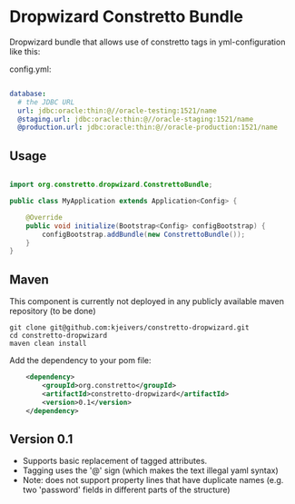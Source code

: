 Dropwizard Constretto Bundle
============================

Dropwizard bundle that allows use of constretto tags in yml-configuration like this:

config.yml:

```yaml

database:
  # the JDBC URL
  url: jdbc:oracle:thin:@//oracle-testing:1521/name
  @staging.url: jdbc:oracle:thin:@//oracle-staging:1521/name
  @production.url: jdbc:oracle:thin:@//oracle-production:1521/name

```

Usage
-----

```java

import org.constretto.dropwizard.ConstrettoBundle;

public class MyApplication extends Application<Config> {

    @Override
    public void initialize(Bootstrap<Config> configBootstrap) {
        configBootstrap.addBundle(new ConstrettoBundle());
    }
}
```


Maven
-----

This component is currently not deployed in any publicly available maven repository (to be done)

    git clone git@github.com:kjeivers/constretto-dropwizard.git
    cd constretto-dropwizard
    maven clean install

Add the dependency to your pom file:

```xml
    <dependency>
        <groupId>org.constretto</groupId>
        <artifactId>constretto-dropwizard</artifactId>
        <version>0.1</version>
    </dependency>
```

Version 0.1
----------------
 * Supports basic replacement of tagged attributes.
 * Tagging uses the '@' sign (which makes the text illegal yaml syntax)
 * Note: does not support property lines that have duplicate names (e.g. two 'password' fields in different parts of the structure)
